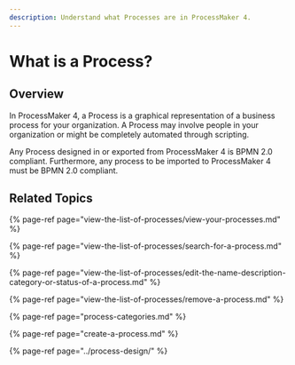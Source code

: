 ```yaml
---
description: Understand what Processes are in ProcessMaker 4.
---
```


# What is a Process?

## Overview

In ProcessMaker 4, a Process is a graphical representation of a business process for your organization. A Process may involve people in your organization or might be completely automated through scripting.

Any Process designed in or exported from ProcessMaker 4 is BPMN 2.0 compliant. Furthermore, any process to be imported to ProcessMaker 4 must be BPMN 2.0 compliant.

## Related Topics

{% page-ref page="view-the-list-of-processes/view-your-processes.md" %}

{% page-ref page="view-the-list-of-processes/search-for-a-process.md" %}

{% page-ref page="view-the-list-of-processes/edit-the-name-description-category-or-status-of-a-process.md" %}

{% page-ref page="view-the-list-of-processes/remove-a-process.md" %}

{% page-ref page="process-categories.md" %}

{% page-ref page="create-a-process.md" %}

{% page-ref page="../process-design/" %}

